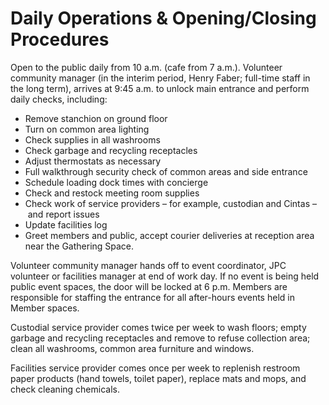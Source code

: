 # Daily Operations & Opening/Closing Procedures

Open to the public daily from 10 a.m. (cafe from 7 a.m.). Volunteer community manager (in the interim period, Henry Faber; full-time staff in the long term), arrives at 9:45 a.m. to unlock main entrance and perform daily checks, including:

* Remove stanchion on ground floor
* Turn on common area lighting
* Check supplies in all washrooms
* Check garbage and recycling receptacles
* Adjust thermostats as necessary
* Full walkthrough security check of common areas and side entrance
* Schedule loading dock times with concierge
* Check and restock meeting room supplies
* Check work of service providers – for example, custodian and Cintas – and report issues
* Update facilities log
* Greet members and public, accept courier deliveries at reception area near the Gathering Space.

Volunteer community manager hands off to event coordinator, JPC volunteer or facilities manager at end of work day. If no event is being held public event spaces, the door will be locked at 6 p.m. Members are responsible for staffing the entrance for all after-hours events held in Member spaces.

Custodial service provider comes twice per week to wash floors; empty garbage and recycling receptacles and remove to refuse collection area; clean all washrooms, common area furniture and windows. 

Facilities service provider comes once per week to replenish restroom paper products (hand towels, toilet paper), replace mats and mops, and check cleaning chemicals.

